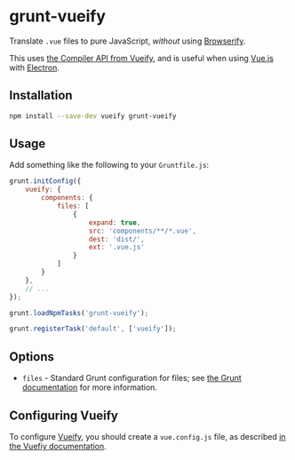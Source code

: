 grunt-vueify
============

Translate `.vue` files to pure JavaScript, _without_ using [Browserify][].

This uses [the Compiler API from Vueify][], and is useful when using [Vue.js][] with [Electron][].

[Browserify]: http://browserify.org/
[the Compiler API from Vueify]: https://github.com/vuejs/vueify#compiler-api
[Vue.js]: http://vuejs.org/
[Electron]: http://electron.atom.io/


Installation
------------

```bash
npm install --save-dev vueify grunt-vueify
```


Usage
-----

Add something like the following to your `Gruntfile.js`:

```javascript
grunt.initConfig({
	vueify: {
		components: {
			files: [
				{
					expand: true,
					src: 'components/**/*.vue',
					dest: 'dist/',
					ext: '.vue.js'
				}
			]
		}
	},
	// ...
});

grunt.loadNpmTasks('grunt-vueify');

grunt.registerTask('default', ['vueify']);
```


Options
-------

* `files` - Standard Grunt configuration for files; see [the Grunt documentation][] for more information.

[the Grunt documentation]: http://gruntjs.com/configuring-tasks#files


Configuring Vueify
------------------

To configure [Vueify][], you should create a `vue.config.js` file, as described [in the Vuefiy documentation][].

[Vueify]: https://github.com/vuejs/vueify
[in the Vuefiy documentation]: https://github.com/vuejs/vueify#configuring-options
